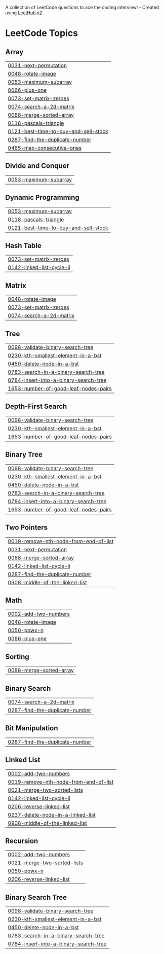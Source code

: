A collection of LeetCode questions to ace the coding interview! - Created using [LeetHub v2](https://github.com/arunbhardwaj/LeetHub-2.0)
<!---LeetCode Topics Start-->
# LeetCode Topics
## Array
|  |
| ------- |
| [0031-next-permutation](https://github.com/abhiabhishek19/dsapractice/tree/master/0031-next-permutation) |
| [0048-rotate-image](https://github.com/abhiabhishek19/dsapractice/tree/master/0048-rotate-image) |
| [0053-maximum-subarray](https://github.com/abhiabhishek19/dsapractice/tree/master/0053-maximum-subarray) |
| [0066-plus-one](https://github.com/abhiabhishek19/dsapractice/tree/master/0066-plus-one) |
| [0073-set-matrix-zeroes](https://github.com/abhiabhishek19/dsapractice/tree/master/0073-set-matrix-zeroes) |
| [0074-search-a-2d-matrix](https://github.com/abhiabhishek19/dsapractice/tree/master/0074-search-a-2d-matrix) |
| [0088-merge-sorted-array](https://github.com/abhiabhishek19/dsapractice/tree/master/0088-merge-sorted-array) |
| [0118-pascals-triangle](https://github.com/abhiabhishek19/dsapractice/tree/master/0118-pascals-triangle) |
| [0121-best-time-to-buy-and-sell-stock](https://github.com/abhiabhishek19/dsapractice/tree/master/0121-best-time-to-buy-and-sell-stock) |
| [0287-find-the-duplicate-number](https://github.com/abhiabhishek19/dsapractice/tree/master/0287-find-the-duplicate-number) |
| [0485-max-consecutive-ones](https://github.com/abhiabhishek19/dsapractice/tree/master/0485-max-consecutive-ones) |
## Divide and Conquer
|  |
| ------- |
| [0053-maximum-subarray](https://github.com/abhiabhishek19/dsapractice/tree/master/0053-maximum-subarray) |
## Dynamic Programming
|  |
| ------- |
| [0053-maximum-subarray](https://github.com/abhiabhishek19/dsapractice/tree/master/0053-maximum-subarray) |
| [0118-pascals-triangle](https://github.com/abhiabhishek19/dsapractice/tree/master/0118-pascals-triangle) |
| [0121-best-time-to-buy-and-sell-stock](https://github.com/abhiabhishek19/dsapractice/tree/master/0121-best-time-to-buy-and-sell-stock) |
## Hash Table
|  |
| ------- |
| [0073-set-matrix-zeroes](https://github.com/abhiabhishek19/dsapractice/tree/master/0073-set-matrix-zeroes) |
| [0142-linked-list-cycle-ii](https://github.com/abhiabhishek19/dsapractice/tree/master/0142-linked-list-cycle-ii) |
## Matrix
|  |
| ------- |
| [0048-rotate-image](https://github.com/abhiabhishek19/dsapractice/tree/master/0048-rotate-image) |
| [0073-set-matrix-zeroes](https://github.com/abhiabhishek19/dsapractice/tree/master/0073-set-matrix-zeroes) |
| [0074-search-a-2d-matrix](https://github.com/abhiabhishek19/dsapractice/tree/master/0074-search-a-2d-matrix) |
## Tree
|  |
| ------- |
| [0098-validate-binary-search-tree](https://github.com/abhiabhishek19/dsapractice/tree/master/0098-validate-binary-search-tree) |
| [0230-kth-smallest-element-in-a-bst](https://github.com/abhiabhishek19/dsapractice/tree/master/0230-kth-smallest-element-in-a-bst) |
| [0450-delete-node-in-a-bst](https://github.com/abhiabhishek19/dsapractice/tree/master/0450-delete-node-in-a-bst) |
| [0783-search-in-a-binary-search-tree](https://github.com/abhiabhishek19/dsapractice/tree/master/0783-search-in-a-binary-search-tree) |
| [0784-insert-into-a-binary-search-tree](https://github.com/abhiabhishek19/dsapractice/tree/master/0784-insert-into-a-binary-search-tree) |
| [1653-number-of-good-leaf-nodes-pairs](https://github.com/abhiabhishek19/dsapractice/tree/master/1653-number-of-good-leaf-nodes-pairs) |
## Depth-First Search
|  |
| ------- |
| [0098-validate-binary-search-tree](https://github.com/abhiabhishek19/dsapractice/tree/master/0098-validate-binary-search-tree) |
| [0230-kth-smallest-element-in-a-bst](https://github.com/abhiabhishek19/dsapractice/tree/master/0230-kth-smallest-element-in-a-bst) |
| [1653-number-of-good-leaf-nodes-pairs](https://github.com/abhiabhishek19/dsapractice/tree/master/1653-number-of-good-leaf-nodes-pairs) |
## Binary Tree
|  |
| ------- |
| [0098-validate-binary-search-tree](https://github.com/abhiabhishek19/dsapractice/tree/master/0098-validate-binary-search-tree) |
| [0230-kth-smallest-element-in-a-bst](https://github.com/abhiabhishek19/dsapractice/tree/master/0230-kth-smallest-element-in-a-bst) |
| [0450-delete-node-in-a-bst](https://github.com/abhiabhishek19/dsapractice/tree/master/0450-delete-node-in-a-bst) |
| [0783-search-in-a-binary-search-tree](https://github.com/abhiabhishek19/dsapractice/tree/master/0783-search-in-a-binary-search-tree) |
| [0784-insert-into-a-binary-search-tree](https://github.com/abhiabhishek19/dsapractice/tree/master/0784-insert-into-a-binary-search-tree) |
| [1653-number-of-good-leaf-nodes-pairs](https://github.com/abhiabhishek19/dsapractice/tree/master/1653-number-of-good-leaf-nodes-pairs) |
## Two Pointers
|  |
| ------- |
| [0019-remove-nth-node-from-end-of-list](https://github.com/abhiabhishek19/dsapractice/tree/master/0019-remove-nth-node-from-end-of-list) |
| [0031-next-permutation](https://github.com/abhiabhishek19/dsapractice/tree/master/0031-next-permutation) |
| [0088-merge-sorted-array](https://github.com/abhiabhishek19/dsapractice/tree/master/0088-merge-sorted-array) |
| [0142-linked-list-cycle-ii](https://github.com/abhiabhishek19/dsapractice/tree/master/0142-linked-list-cycle-ii) |
| [0287-find-the-duplicate-number](https://github.com/abhiabhishek19/dsapractice/tree/master/0287-find-the-duplicate-number) |
| [0908-middle-of-the-linked-list](https://github.com/abhiabhishek19/dsapractice/tree/master/0908-middle-of-the-linked-list) |
## Math
|  |
| ------- |
| [0002-add-two-numbers](https://github.com/abhiabhishek19/dsapractice/tree/master/0002-add-two-numbers) |
| [0048-rotate-image](https://github.com/abhiabhishek19/dsapractice/tree/master/0048-rotate-image) |
| [0050-powx-n](https://github.com/abhiabhishek19/dsapractice/tree/master/0050-powx-n) |
| [0066-plus-one](https://github.com/abhiabhishek19/dsapractice/tree/master/0066-plus-one) |
## Sorting
|  |
| ------- |
| [0088-merge-sorted-array](https://github.com/abhiabhishek19/dsapractice/tree/master/0088-merge-sorted-array) |
## Binary Search
|  |
| ------- |
| [0074-search-a-2d-matrix](https://github.com/abhiabhishek19/dsapractice/tree/master/0074-search-a-2d-matrix) |
| [0287-find-the-duplicate-number](https://github.com/abhiabhishek19/dsapractice/tree/master/0287-find-the-duplicate-number) |
## Bit Manipulation
|  |
| ------- |
| [0287-find-the-duplicate-number](https://github.com/abhiabhishek19/dsapractice/tree/master/0287-find-the-duplicate-number) |
## Linked List
|  |
| ------- |
| [0002-add-two-numbers](https://github.com/abhiabhishek19/dsapractice/tree/master/0002-add-two-numbers) |
| [0019-remove-nth-node-from-end-of-list](https://github.com/abhiabhishek19/dsapractice/tree/master/0019-remove-nth-node-from-end-of-list) |
| [0021-merge-two-sorted-lists](https://github.com/abhiabhishek19/dsapractice/tree/master/0021-merge-two-sorted-lists) |
| [0142-linked-list-cycle-ii](https://github.com/abhiabhishek19/dsapractice/tree/master/0142-linked-list-cycle-ii) |
| [0206-reverse-linked-list](https://github.com/abhiabhishek19/dsapractice/tree/master/0206-reverse-linked-list) |
| [0237-delete-node-in-a-linked-list](https://github.com/abhiabhishek19/dsapractice/tree/master/0237-delete-node-in-a-linked-list) |
| [0908-middle-of-the-linked-list](https://github.com/abhiabhishek19/dsapractice/tree/master/0908-middle-of-the-linked-list) |
## Recursion
|  |
| ------- |
| [0002-add-two-numbers](https://github.com/abhiabhishek19/dsapractice/tree/master/0002-add-two-numbers) |
| [0021-merge-two-sorted-lists](https://github.com/abhiabhishek19/dsapractice/tree/master/0021-merge-two-sorted-lists) |
| [0050-powx-n](https://github.com/abhiabhishek19/dsapractice/tree/master/0050-powx-n) |
| [0206-reverse-linked-list](https://github.com/abhiabhishek19/dsapractice/tree/master/0206-reverse-linked-list) |
## Binary Search Tree
|  |
| ------- |
| [0098-validate-binary-search-tree](https://github.com/abhiabhishek19/dsapractice/tree/master/0098-validate-binary-search-tree) |
| [0230-kth-smallest-element-in-a-bst](https://github.com/abhiabhishek19/dsapractice/tree/master/0230-kth-smallest-element-in-a-bst) |
| [0450-delete-node-in-a-bst](https://github.com/abhiabhishek19/dsapractice/tree/master/0450-delete-node-in-a-bst) |
| [0783-search-in-a-binary-search-tree](https://github.com/abhiabhishek19/dsapractice/tree/master/0783-search-in-a-binary-search-tree) |
| [0784-insert-into-a-binary-search-tree](https://github.com/abhiabhishek19/dsapractice/tree/master/0784-insert-into-a-binary-search-tree) |
<!---LeetCode Topics End-->